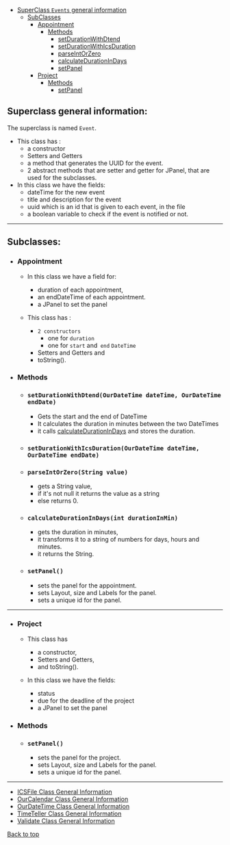 
* [SuperClass `Events` general information](#superclass-general-information)
    * [SubClasses](#subclasses)
        * [Appointment](#appointment)
           * [Methods](#methods)
             * [setDurationWithDtend](#setdurationwithdtendourdatetime-datetime-ourdatetime-enddate)
             * [setDurationWithIcsDuration](#setdurationwithicsdurationourdatetime-datetime-ourdatetime-enddate)
             * [parseIntOrZero](#parseintorzerostring-value)
             * [calculateDurationInDays](#calculatedurationindaysint-durationinmin)
             * [setPanel](#setpanel)
        * [Project](#project)
          * [Methods](#methods-1)
               * [setPanel](#setpanel-1)

## Superclass general information:

The superclass is named `Event`.
   - This class has :
        - a constructor
        - Setters and Getters
        - a method that generates the UUID for the event.
        - 2 abstract methods that are setter and getter for JPanel, that are used for the subclasses.
   - In this class we have the fields:
        - dateTime for the new event
        - title and description for the event
        - uuid which is an id that is given to each event, in the file
        - a boolean variable to check if the event is notified or not.
<hr>

## Subclasses:
    
  - ### Appointment
      - In this class we have a field for:
         - duration of each appointment, 
         - an endDateTime of each appointment.
         - a JPanel to set the panel
        
      - This class has :
        - `2 constructors `
          - one for `duration` 
          - one for `start` and` end` `DateTime`
        - Setters and Getters and 
        - toString().

  - ### Methods

    - ### `setDurationWithDtend(OurDateTime dateTime, OurDateTime endDate)`

      - Gets the start and the end of DateTime
      - It calculates the duration in minutes between the two DateTimes
      - it calls [calculateDurationInDays](#calculatedurationindaysint-durationinmin) and  stores the duration.

    - ### `setDurationWithIcsDuration(OurDateTime dateTime, OurDateTime endDate)`

    - ### `parseIntOrZero(String value)`

        - gets a String value, 
        - if it's not null it returns the value as a string 
        - else returns 0.

    - ### `calculateDurationInDays(int durationInMin)`

        - gets the duration in minutes,
        - it transforms it to a string of numbers for days, hours and minutes.
        - it returns the String.
  
     - ### `setPanel()`
    
        - sets the panel for the appointment.   
        - sets Layout, size and Labels for the panel.
        - sets a unique id for the panel.
<hr>

- ### Project
    - This class has 
      - a constructor, 
      - Setters and Getters,
      - and toString().

    - In this class we have the fields:
      - status
      - due for the deadline of the project
      - a JPanel to set the panel 

- ### Methods
    - ### `setPanel()`
    
        - sets the panel for the project.   
        - sets Layout, size and Labels for the panel.
        - sets a unique id for the panel.
<hr>

- [ICSFile Class General Information](ICSFile_doc.md)
- [OurCalendar Class General Information](OurCalendar_doc.md)
- [OurDateTime Class General Information](OurDateTime_doc.md)
- [TimeTeller Class General Information](TimeTeller_doc.md)
- [Validate Class General Information](Validate_doc.md)


[Back to top](#superclass-general-information)
